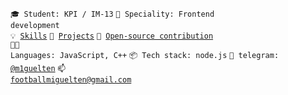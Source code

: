 <code>🎓 Student: KPI / IM-13</code>
<code>👷 Speciality: Frontend development</code><br>
<code>💡 [Skills](SKILLS.md)</code>
<code>🧻 [Projects](PROJECTS.md)</code>
<code>👀 [Open-source contribution](CONTRIBUTION.md)</code><br>
<code>🧑‍💻 Languages: JavaScript, C++</code>
<code>📦 Tech stack: node.js</code>
<code>💬 telegram: [@m1guelten](https://telegram.me/your-nikname)</code>
<code>📫 [footballmiguelten@gmail.com](mailto:footballmiguelten@gmail.com)</code>
